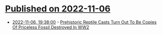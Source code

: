 # [Published on 2022-11-06](index.md)

* [2022-11-06, 19:38:00](https://soylentnews.org/article.pl?sid=22/11/06/049223&from=rss) - [Prehistoric Reptile Casts Turn Out To Be Copies Of Priceless Fossil Destroyed In WW2](https://soylentnews.org/article.pl?sid=22/11/06/049223&from=rss)
